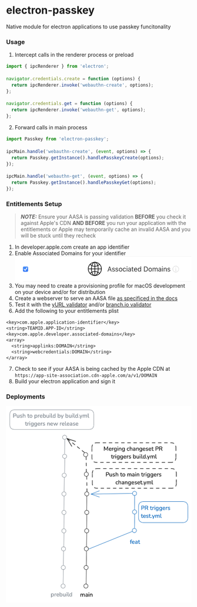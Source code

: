 # electron-passkey

Native module for electron applications to use passkey funcitonality

### Usage

1) Intercept calls in the renderer process or preload
```js
import { ipcRenderer } from 'electron';

navigator.credentials.create = function (options) {
  return ipcRenderer.invoke('webauthn-create', options);
};

navigator.credentials.get = function (options) {
  return ipcRenderer.invoke('webauthn-get', options);
};
```

2) Forward calls in main process

```js
import Passkey from 'electron-passkey';

ipcMain.handle('webauthn-create', (event, options) => {
  return Passkey.getInstance().handlePasskeyCreate(options);
});

ipcMain.handle('webauthn-get', (event, options) => {
  return Passkey.getInstance().handlePasskeyGet(options);
});
```

### Entitlements Setup

> **_NOTE:_** Ensure your AASA is passing validation **BEFORE** you check it against Apple's CDN **AND BEFORE** you run your application with the entitlements or Apple may temporarily cache an invalid AASA and you will be stuck until they recheck

1) In developer.apple.com create an app identifier
2) Enable Associated Domains for your identifier
![AssociatedDomains](images/AssociatedDomains.png "Associated Domains")
3) You may need to create a provisioning profile for macOS development on your device and/or for distribution
4) Create a webserver to serve an AASA file [as specificed in the docs](https://developer.apple.com/documentation/xcode/supporting-associated-domains#Add-the-associated-domain-file-to-your-website)
5) Test it with the [yURL validator](https://branch.io/resources/aasa-validator/) and/or [branch.io validator](https://branch.io/resources/aasa-validator/)
6) Add the following to your entitlements plist
```plist
<key>com.apple.application-identifier</key>
<string>TEAMID.APP-ID</string>
<key>com.apple.developer.associated-domains</key>
<array>
  <string>applinks:DOMAIN</string>
  <string>webcredentials:DOMAIN</string>
</array>
```
7) Check to see if your AASA is being cached by the Apple CDN at `https://app-site-association.cdn-apple.com/a/v1/DOMAIN`
8) Build your electron application and sign it

### Deployments

![Deployments](Deployment.png "Deplyoments")